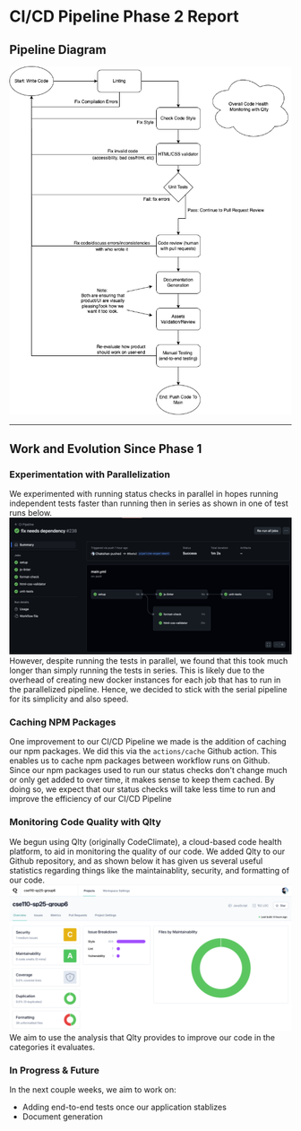 # CI/CD Pipeline Phase 2 Report

## Pipeline Diagram
![Pipeline Diagram](./phase2.png)

---

## Work and Evolution Since Phase 1

### Experimentation with Parallelization
We experimented with running status checks in parallel in hopes running independent tests faster than running then in series as shown in one of test runs below.
![parallel pipeline](./parallel-run.png)
However, despite running the tests in parallel, we found that this took much longer than simply running the tests in series. This is likely due to the overhead of creating new docker instances for each job that has to run in the parallelized pipeline. Hence, we decided to stick with the serial pipeline for its simplicity and also speed.

### Caching NPM Packages
One improvement to our CI/CD Pipeline we made is the addition of caching our npm packages. We did this via the `actions/cache` Github action. This enables us to cache npm packages between workflow runs on Github. Since our npm packages used to run our status checks don't change much or only get added to over time, it makes sense to keep them cached. By doing so, we expect that our status checks will take less time to run and improve the efficiency of our CI/CD Pipeline

### Monitoring Code Quality with Qlty
We begun using Qlty (originally CodeClimate), a cloud-based code health platform, to aid in monitoring the quality of our code. We added Qlty to our Github repository, and as shown below it has given us several useful statistics regarding things like the maintainablity, security, and formatting of our code.
![Qlty Dashboard](./qlty.png)
We aim to use the analysis that Qlty provides to improve our code in the categories it evaluates.

### In Progress & Future
In the next couple weeks, we aim to work on:
- Adding end-to-end tests once our application stablizes
- Document generation